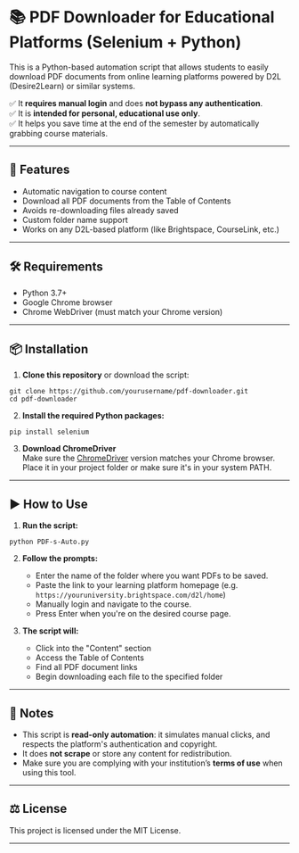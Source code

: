 # 📚 PDF Downloader for Educational Platforms (Selenium + Python)

This is a Python-based automation script that allows students to easily download PDF documents from online learning platforms powered by D2L (Desire2Learn) or similar systems.

✅ It **requires manual login** and does **not bypass any authentication**.  
✅ It is **intended for personal, educational use only**.  
✅ It helps you save time at the end of the semester by automatically grabbing course materials.

---

## 🚀 Features

- Automatic navigation to course content
- Download all PDF documents from the Table of Contents
- Avoids re-downloading files already saved
- Custom folder name support
- Works on any D2L-based platform (like Brightspace, CourseLink, etc.)

---

## 🛠 Requirements

- Python 3.7+
- Google Chrome browser
- Chrome WebDriver (must match your Chrome version)

---

## 📦 Installation

1. **Clone this repository** or download the script:
```
git clone https://github.com/yourusername/pdf-downloader.git
cd pdf-downloader
```

2. **Install the required Python packages:**
```
pip install selenium
```

3. **Download ChromeDriver**  
Make sure the [ChromeDriver](https://sites.google.com/chromium.org/driver/) version matches your Chrome browser.  
Place it in your project folder or make sure it's in your system PATH.

---

## ▶️ How to Use

1. **Run the script:**
```
python PDF-s-Auto.py
```

2. **Follow the prompts:**
   - Enter the name of the folder where you want PDFs to be saved.
   - Paste the link to your learning platform homepage (e.g. `https://youruniversity.brightspace.com/d2l/home`)
   - Manually login and navigate to the course.
   - Press Enter when you're on the desired course page.

3. **The script will:**
   - Click into the "Content" section
   - Access the Table of Contents
   - Find all PDF document links
   - Begin downloading each file to the specified folder

---

## 📎 Notes

- This script is **read-only automation**: it simulates manual clicks, and respects the platform's authentication and copyright.
- It does **not scrape** or store any content for redistribution.
- Make sure you are complying with your institution’s **terms of use** when using this tool.

---

## ⚖️ License

This project is licensed under the MIT License.

---



